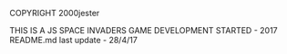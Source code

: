 COPYRIGHT 2000jester

THIS IS A JS SPACE INVADERS GAME
DEVELOPMENT STARTED - 2017
README.md last update - 28/4/17
